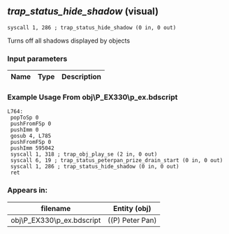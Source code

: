 ## *trap_status_hide_shadow* (visual)

`syscall 1, 286 ; trap_status_hide_shadow (0 in, 0 out)`

Turns off all shadows displayed by objects

### Input parameters
| Name | Type | Description
|------|------|------------


### Example Usage From obj\P_EX330\p_ex.bdscript
```plaintext
L764:
 popToSp 0
 pushFromFSp 0
 pushImm 0
 gosub 4, L785
 pushFromFSp 0
 pushImm 595042
 syscall 1, 318 ; trap_obj_play_se (2 in, 0 out)
 syscall 6, 19 ; trap_status_peterpan_prize_drain_start (0 in, 0 out)
 syscall 1, 286 ; trap_status_hide_shadow (0 in, 0 out)
 ret
```


### Appears in:
| filename | Entity (obj)
|----------|-------------
| obj\P_EX330\p_ex.bdscript       | ((P) Peter Pan)          




